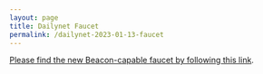 ```yaml
---
layout: page
title: Dailynet Faucet
permalink: /dailynet-2023-01-13-faucet
---
```


[Please find the new Beacon-capable faucet by following this link](https://faucet.dailynet-2023-01-13.teztnets.xyz).
